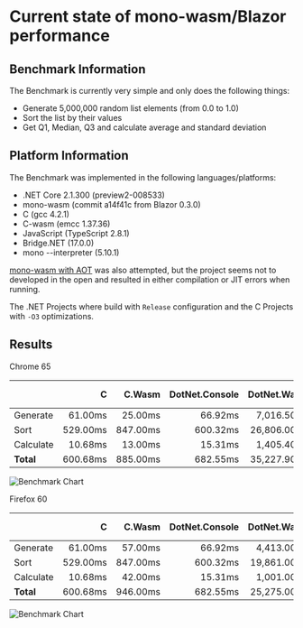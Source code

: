 # Current state of mono-wasm/Blazor performance

## Benchmark Information

The Benchmark is currently very simple and only does the following things:

* Generate 5,000,000 random list elements (from 0.0 to 1.0)
* Sort the list by their values
* Get Q1, Median, Q3 and calculate average and standard deviation

## Platform Information

The Benchmark was implemented in the following languages/platforms:

* .NET Core 2.1.300 (preview2-008533)
* mono-wasm (commit a14f41c from Blazor 0.3.0)
* C (gcc 4.2.1)
* C-wasm (emcc 1.37.36)
* JavaScript (TypeScript 2.8.1)
* Bridge.NET (17.0.0)
* mono --interpreter (5.10.1)

[mono-wasm with AOT](https://github.com/lrz/mono-wasm) was also attempted, but the project seems not to developed in the open and resulted in either compilation or JIT errors when running.

The .NET Projects where build with `Release` configuration and the C Projects with `-O3` optimizations.

## Results

Chrome 65

|          | C      | C.Wasm | DotNet.Console | DotNet.Wasm | JavaScript | Bridge.NET | Mono Interpreter |
|-----------|--------:|--------:|----------------:|-------------:|------------:|------------:|------------------:|
| Generate  | 61.00ms  | 25.00ms  | 66.92ms          | 7,016.50ms     | 213.40ms     | 282.00ms     | 1,577.14ms          |
| Sort      | 529.00ms | 847.00ms | 600.32ms         | 26,806.00ms    | 898.50ms     | 1,002.00ms    | 5,510.68ms          |
| Calculate | 10.68ms  | 13.00ms  | 15.31ms          | 1,405.40ms     | 18.20ms      | 22.00ms      | 274.37ms           |
| **Total** | 600.68ms | 885.00ms | 682.55ms         | 35,227.90ms    | 1,130.10ms    | 1,306.00ms    | 7,362.19ms          |

![Benchmark Chart](images/benchmark-20180503-5mil-Chrome.png "Benchmark Chart")

Firefox 60

|          | C      | C.Wasm | DotNet.Console | DotNet.Wasm | JavaScript | Bridge.NET | Mono Interpreter |
|-----------|--------:|--------:|----------------:|-------------:|------------:|------------:|------------------:|
| Generate  | 61.00ms  | 57.00ms  | 66.92ms          | 4,413.00ms     | 143.00ms     | 785.00ms     | 1,577.14ms          |
| Sort      | 529.00ms | 847.00ms | 600.32ms         | 19,861.00ms    | 901.00ms     | 1,057.00ms    | 5,510.68ms          |
| Calculate | 10.68ms  | 42.00ms  | 15.31ms          | 1,001.00ms     | 14.00ms      | 24.00ms      | 274.37ms           |
| **Total** | 600.68ms | 946.00ms | 682.55ms         | 25,275.00ms    | 1,058.00ms    | 1,866.00ms    | 7,362.19ms          |

![Benchmark Chart](images/benchmark-20180503-5mil-Firefox.png "Benchmark Chart")
